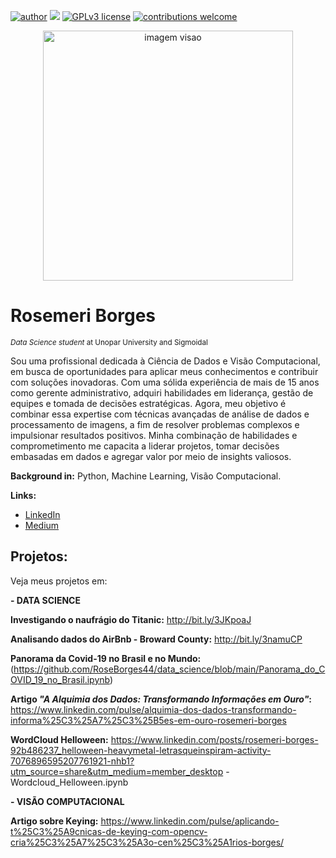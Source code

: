 [![author](https://img.shields.io/badge/author-rosemeriborges-red.svg)](https://www.linkedin.com/in/rosemeri-borges-92b486237/) [![](https://img.shields.io/badge/python-3.7+-blue.svg)](https://www.python.org/downloads/release/python-365/) [![GPLv3 license](https://img.shields.io/badge/License-GPLv3-blue.svg)](http://perso.crans.org/besson/LICENSE.html) [![contributions welcome](https://img.shields.io/badge/contributions-welcome-brightgreen.svg?style=flat)](https://github.com/rafaelnduarte/portfolio/issues)

<p align="center">
  <img src="https://images.unsplash.com/photo-1569396116180-210c182bedb8?ixlib=rb-4.0.3&ixid=M3wxMjA3fDB8MHxwaG90by1wYWdlfHx8fGVufDB8fHx8fA%3D%3D&auto=format&fit=crop&w=1169&q=80" alt="imagem visao"height=400px >
</p>



# Rosemeri Borges
<sub>*Data Science student* at Unopar University and Sigmoidal</sub>

Sou uma profissional dedicada à Ciência de Dados e Visão Computacional, em busca de oportunidades para aplicar meus conhecimentos e contribuir com soluções inovadoras. 
Com uma sólida experiência de mais de 15 anos como gerente administrativo, adquiri habilidades em liderança, gestão de equipes e tomada de decisões estratégicas. 
Agora, meu objetivo é combinar essa expertise com técnicas avançadas de análise de dados e processamento de imagens, a fim de resolver problemas complexos e impulsionar resultados positivos. 
Minha combinação de habilidades e comprometimento me capacita a liderar projetos, tomar decisões embasadas em dados e agregar valor por meio de insights valiosos.

**Background in:** Python, Machine Learning, Visão Computacional.

**Links:**
* [LinkedIn](https://www.linkedin.com/in/rosemeri-borges-92b486237/)
* [Medium](https://medium.com/@roseborges_85835)

## Projetos:
Veja meus projetos em:

**- DATA SCIENCE**

**Investigando o naufrágio do Titanic:** http://bit.ly/3JKpoaJ

**Analisando dados do AirBnb - Broward County:** http://bit.ly/3namuCP

**Panorama da Covid-19 no Brasil e no Mundo:** (https://github.com/RoseBorges44/data_science/blob/main/Panorama_do_COVID_19_no_Brasil.ipynb)

**Artigo *"A Alquimia dos Dados: Transformando Informações em Ouro"*:**  https://www.linkedin.com/pulse/alquimia-dos-dados-transformando-informa%25C3%25A7%25C3%25B5es-em-ouro-rosemeri-borges

**WordCloud Helloween:** https://www.linkedin.com/posts/rosemeri-borges-92b486237_helloween-heavymetal-letrasqueinspiram-activity-7076896595207761921-nhb1?utm_source=share&utm_medium=member_desktop - Wordcloud_Helloween.ipynb

**- VISÃO COMPUTACIONAL**

**Artigo sobre Keying:** https://www.linkedin.com/pulse/aplicando-t%25C3%25A9cnicas-de-keying-com-opencv-cria%25C3%25A7%25C3%25A3o-cen%25C3%25A1rios-borges/
